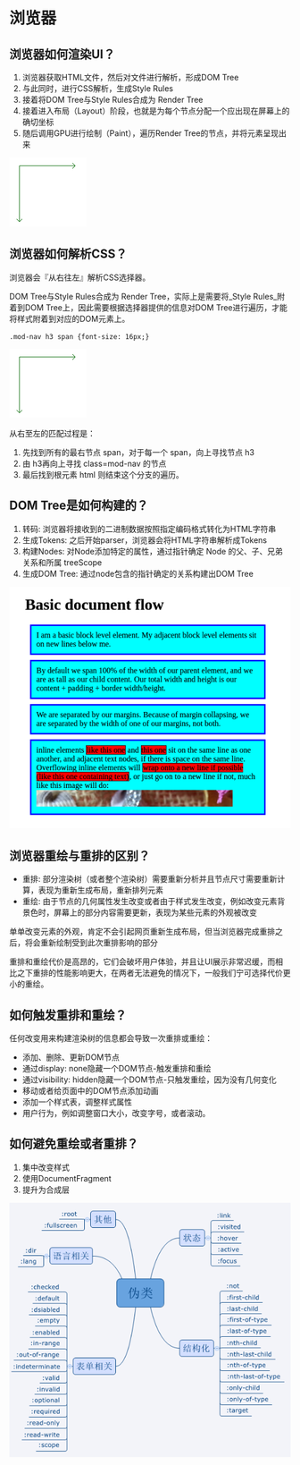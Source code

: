 # 浏览器

## 浏览器如何渲染UI？

1. 浏览器获取HTML文件，然后对文件进行解析，形成DOM Tree
2. 与此同时，进行CSS解析，生成Style Rules
3. 接着将DOM Tree与Style Rules合成为 Render Tree
4. 接着进入布局（Layout）阶段，也就是为每个节点分配一个应出现在屏幕上的确切坐标
5. 随后调用GPU进行绘制（Paint），遍历Render Tree的节点，并将元素呈现出来

![Webkit &#x6D41;&#x7A0B;&#x793A;&#x610F;&#x56FE;](../.gitbook/assets/image%20%2840%29.png)

## 浏览器如何解析CSS？

浏览器会『从右往左』解析CSS选择器。

DOM Tree与Style Rules合成为 Render Tree，实际上是需要将_Style Rules_附着到DOM Tree上，因此需要根据选择器提供的信息对DOM Tree进行遍历，才能将样式附着到对应的DOM元素上。

```text
.mod-nav h3 span {font-size: 16px;}
```

![&#x5BF9;&#x5E94;&#x7684;DOM Tree](../.gitbook/assets/image%20%2839%29.png)

从右至左的匹配过程是：

1. 先找到所有的最右节点 span，对于每一个 span，向上寻找节点 h3
2. 由 h3再向上寻找 class=mod-nav 的节点
3. 最后找到根元素 html 则结束这个分支的遍历。

## DOM Tree是如何构建的？

1. 转码: 浏览器将接收到的二进制数据按照指定编码格式转化为HTML字符串
2. 生成Tokens: 之后开始parser，浏览器会将HTML字符串解析成Tokens
3. 构建Nodes: 对Node添加特定的属性，通过指针确定 Node 的父、子、兄弟关系和所属 treeScope
4. 生成DOM Tree: 通过node包含的指针确定的关系构建出DOM Tree

![](../.gitbook/assets/image%20%2860%29.png)

## 浏览器重绘与重排的区别？

* 重排: 部分渲染树（或者整个渲染树）需要重新分析并且节点尺寸需要重新计算，表现为重新生成布局，重新排列元素
* 重绘: 由于节点的几何属性发生改变或者由于样式发生改变，例如改变元素背景色时，屏幕上的部分内容需要更新，表现为某些元素的外观被改变

单单改变元素的外观，肯定不会引起网页重新生成布局，但当浏览器完成重排之后，将会重新绘制受到此次重排影响的部分

重排和重绘代价是高昂的，它们会破坏用户体验，并且让UI展示非常迟缓，而相比之下重排的性能影响更大，在两者无法避免的情况下，一般我们宁可选择代价更小的重绘。

## 如何触发重排和重绘？

任何改变用来构建渲染树的信息都会导致一次重排或重绘：

* 添加、删除、更新DOM节点
* 通过display: none隐藏一个DOM节点-触发重排和重绘
* 通过visibility: hidden隐藏一个DOM节点-只触发重绘，因为没有几何变化
* 移动或者给页面中的DOM节点添加动画
* 添加一个样式表，调整样式属性
* 用户行为，例如调整窗口大小，改变字号，或者滚动。

## 如何避免重绘或者重排？

1. 集中改变样式
2. 使用DocumentFragment
3. 提升为合成层

![](../.gitbook/assets/image%20%2822%29.png)





  




